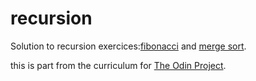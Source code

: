 # recursion


Solution to recursion exercices:[fibonacci](https://en.wikipedia.org/wiki/Fibonacci_number) and [merge sort](https://en.wikipedia.org/wiki/Merge_sort).

this is part from the curriculum for [The Odin Project](https://www.theodinproject.com/).
